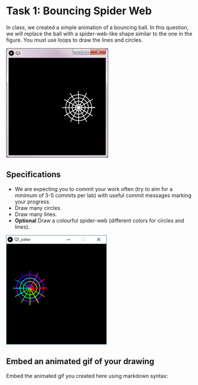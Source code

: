 # Task 1: Bouncing Spider Web

In class, we created a simple animation of a bouncing ball. In this question, we will replace the ball with a spider-web-like shape similar to the one in the figure. You must use loops to draw the lines and circles.

![img1](images/web.png)

## Specifications 

- We are expecting you to commit your work often (try to aim for a minimum of 3-5 commits per lab) with useful commit messages marking your progress.
- Draw many circles.
- Draw many lines.
- **Optional** Draw a colourful spider-web (different colors for circles and lines).

![img2](images/colourweb.png)

## Embed an animated gif of your drawing
 
Embed the animated gif you created here using markdown syntax:
